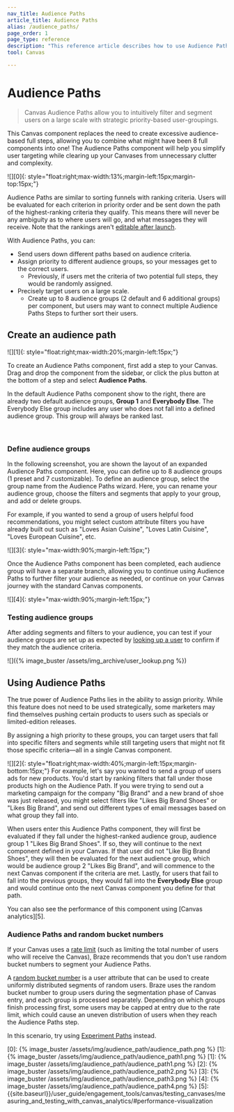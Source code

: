```yaml
---
nav_title: Audience Paths 
article_title: Audience Paths 
alias: /audience_paths/
page_order: 1
page_type: reference
description: "This reference article describes how to use Audience Paths in your Canvas to intuitively filter and segment users on a large scale with strategic priority-based user-groupings."
tool: Canvas

---
```


# Audience Paths 

> Canvas Audience Paths allow you to intuitively filter and segment users on a large scale with strategic priority-based user-groupings. 

This Canvas component replaces the need to create excessive audience-based full steps, allowing you to combine what might have been 8 full components into one! The Audience Paths component will help you simplify user targeting while clearing up your Canvases from unnecessary clutter and complexity. 

![][0]{: style="float:right;max-width:13%;margin-left:15px;margin-top:15px;"}

Audience Paths are similar to sorting funnels with ranking criteria. Users will be evaluated for each criterion in priority order and be sent down the path of the highest-ranking criteria they qualify. This means there will never be any ambiguity as to where users will go, and what messages they will receive. Note that the rankings aren't [editable after launch]({{site.baseurl}}/user_guide/engagement_tools/canvas/managing_canvases/change_your_canvas_after_launch/).

With Audience Paths, you can:

- Send users down different paths based on audience criteria.
- Assign priority to different audience groups, so your messages get to the correct users. 
  - Previously, if users met the criteria of two potential full steps, they would be randomly assigned. 
- Precisely target users on a large scale.
  - Create up to 8 audience groups (2 default and 6 additional groups) per component, but users may want to connect multiple Audience Paths Steps to further sort their users. 

## Create an audience path

![][1]{: style="float:right;max-width:20%;margin-left:15px;"}

To create an Audience Paths component, first add a step to your Canvas. Drag and drop the component from the sidebar, or click the <i class="fas fa-plus-circle"></i> plus button at the bottom of a step and select **Audience Paths**.

In the default Audience Paths component show to the right, there are already two default audience groups, **Group 1** and **Everybody Else**. The Everybody Else group includes any user who does not fall into a defined audience group. This group will always be ranked last.
<br><br><br>

### Define audience groups

In the following screenshot, you are shown the layout of an expanded Audience Paths component. Here, you can define up to 8 audience groups (1 preset and 7 customizable). To define an audience group, select the group name from the Audience Paths wizard. Here, you can rename your audience group, choose the filters and segments that apply to your group, and add or delete groups.

For example, if you wanted to send a group of users helpful food recommendations, you might select custom attribute filters you have already built out such as "Loves Asian Cuisine", "Loves Latin Cuisine", "Loves European Cuisine", etc. 

![][3]{: style="max-width:90%;margin-left:15px;"}

Once the Audience Paths component has been completed, each audience group will have a separate branch, allowing you to continue using Audience Paths to further filter your audience as needed, or continue on your Canvas journey with the standard Canvas components. 

![][4]{: style="max-width:90%;margin-left:15px;"}

### Testing audience groups

After adding segments and filters to your audience, you can test if your audience groups are set up as expected by [looking up a user]({{site.baseurl}}/user_guide/engagement_tools/segments/user_lookup/) to confirm if they match the audience criteria.

![]({% image_buster /assets/img_archive/user_lookup.png %})

## Using Audience Paths

The true power of Audience Paths lies in the ability to assign priority. While this feature does not need to be used strategically, some marketers may find themselves pushing certain products to users such as specials or limited-edition releases. 

By assigning a high priority to these groups, you can target users that fall into specific filters and segments while still targeting users that might not fit those specific criteria—all in a single Canvas component.

![][2]{: style="float:right;max-width:40%;margin-left:15px;margin-bottom:15px;"}
For example, let's say you wanted to send a group of users ads for new products. You'd start by ranking filters that fall under those products high on the Audience Path. If you were trying to send out a marketing campaign for the company "Big Brand" and a new brand of shoe was just released, you might select filters like "Likes Big Brand Shoes" or "Likes Big Brand", and send out different types of email messages based on what group they fall into. 

When users enter this Audience Paths component, they will first be evaluated if they fall under the highest-ranked audience group, audience group 1 "Likes Big Brand Shoes". If so, they will continue to the next component defined in your Canvas. If that user did not "Like Big Brand Shoes", they will then be evaluated for the next audience group, which would be audience group 2 "Likes Big Brand", and will commence to the next Canvas component if the criteria are met. Lastly, for users that fail to fall into the previous groups, they would fall into the **Everybody Else** group and would continue onto the next Canvas component you define for that path.

You can also see the performance of this component using [Canvas analytics][5].

### Audience Paths and random bucket numbers

If your Canvas uses a [rate limit]({{site.baseurl}}/user_guide/engagement_tools/campaigns/building_campaigns/rate-limiting/) (such as limiting the total number of users who will receive the Canvas), Braze recommends that you don't use random bucket numbers to segment your Audience Paths. 

A [random bucket number]({{site.baseurl}}/user_guide/engagement_tools/campaigns/testing_and_more/ab_testing_with_random_buckets/) is a user attribute that can be used to create uniformly distributed segments of random users. Braze uses the random bucket number to group users during the segmentation phase of Canvas entry, and each group is processed separately. Depending on which groups finish processing first, some users may be capped at entry due to the rate limit, which could cause an uneven distribution of users when they reach the Audience Paths step.

In this scenario, try using [Experiment Paths]({{site.baseurl}}/user_guide/engagement_tools/canvas/canvas_components/experiment_step/) instead.

[0]: {% image_buster /assets/img/audience_path/audience_path.png %}
[1]: {% image_buster /assets/img/audience_path/audience_path1.png %}
[1]: {% image_buster /assets/img/audience_path/audience_path1.png %}
[2]: {% image_buster /assets/img/audience_path/audience_path2.png %}
[3]: {% image_buster /assets/img/audience_path/audience_path3.png %}
[4]: {% image_buster /assets/img/audience_path/audience_path4.png %}
[5]: {{site.baseurl}}/user_guide/engagement_tools/canvas/testing_canvases/measuring_and_testing_with_canvas_analytics/#performance-visualization

